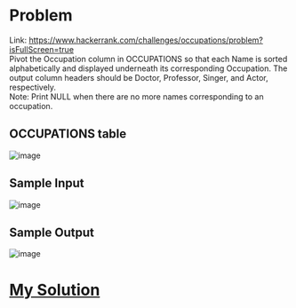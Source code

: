 # Problem
Link: https://www.hackerrank.com/challenges/occupations/problem?isFullScreen=true <br>
Pivot the Occupation column in OCCUPATIONS so that each Name is sorted alphabetically and displayed underneath its corresponding Occupation. The output column headers should be Doctor, Professor, Singer, and Actor, respectively.<br>
Note: Print NULL when there are no more names corresponding to an occupation.

## OCCUPATIONS table
![image](https://user-images.githubusercontent.com/111542025/233391798-c7f64c10-a120-430f-9a11-2378309a04dd.png)

## Sample Input
![image](https://user-images.githubusercontent.com/111542025/233391834-1b1c3ff1-05da-4d4b-aec1-b3e68f4c2def.png)

## Sample Output
![image](https://user-images.githubusercontent.com/111542025/233391901-79c9e1f0-7943-4446-8ecf-4540fa024837.png)

# [My Solution](https://github.com/Caio-Felice-Cunha/SQl_Problems/blob/main/Hackerrank%20-%20occupations/Solution%20-%20Code.sql)
